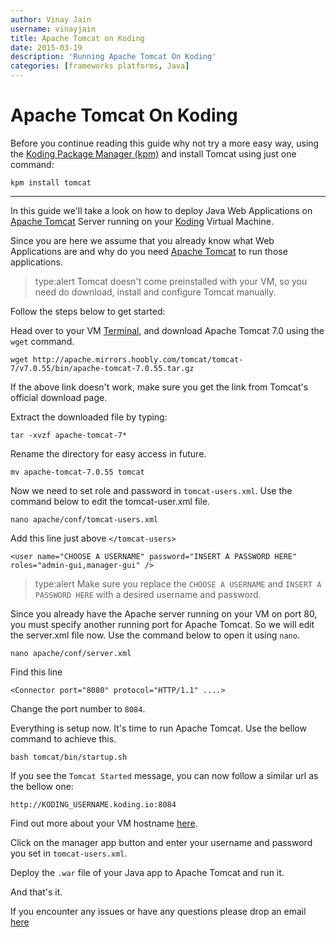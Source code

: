 ```yaml
---
author: Vinay Jain
username: vinayjain
title: Apache Tomcat on Koding
date: 2015-03-19
description: 'Running Apache Tomcat On Koding'
categories: [frameworks platforms, Java]
---
```


# Apache Tomcat On Koding

Before you continue reading this guide why not try a more easy way, using the [Koding Package Manager (kpm)](http://learn.koding.com/guides/getting-started-kpm/) and install Tomcat using just one command:

```
kpm install tomcat
```

***

In this guide we'll take a look on how to deploy Java Web Applications on [Apache Tomcat](http://tomcat.apache.org/) Server running on your [Koding](https://koding.com) Virtual Machine.

Since you are here we assume that you already know what Web Applications are and why do you need [Apache Tomcat](http://tomcat.apache.org/) to run those applications.

> type:alert
> Tomcat doesn't come preinstalled with your VM, so you need do download, install and configure Tomcat manually.

Follow the steps below to get started:

Head over to your VM [Terminal](https://koding.com/Terminal), and download Apache Tomcat 7.0 using the `wget` command.

```
wget http://apache.mirrors.hoobly.com/tomcat/tomcat-7/v7.0.55/bin/apache-tomcat-7.0.55.tar.gz
```

If the above link doesn't work, make sure you get the link from Tomcat's official download page.

Extract the downloaded file by typing:

```
tar -xvzf apache-tomcat-7*
```

Rename the directory for easy access in future.

```
mv apache-tomcat-7.0.55 tomcat
```

Now we need to set role and password in `tomcat-users.xml`. Use the command below to edit the tomcat-user.xml file.

```
nano apache/conf/tomcat-users.xml
```

Add this line just above `</tomcat-users>`

```
<user name="CHOOSE A USERNAME" password="INSERT A PASSWORD HERE" roles="admin-gui,manager-gui" />
```

> type:alert
> Make sure you replace the `CHOOSE A USERNAME` and `INSERT A PASSWORD HERE` with a desired username and password.

Since you already have the Apache server running on your VM on port 80, you must specify another running port for Apache Tomcat. So we will edit the server.xml file now. Use the command below to open it using `nano`.

```
nano apache/conf/server.xml
```

Find this line

```
<Connector port="8080" protocol="HTTP/1.1" ....>
```

Change the port number to `8084`.

Everything is setup now. It's time to run Apache Tomcat. Use the bellow command to achieve this.

```
bash tomcat/bin/startup.sh
```

If you see the `Tomcat Started` message, you can now follow a similar url as the bellow one:

```
http://KODING_USERNAME.koding.io:8084
```

Find out more about your VM hostname [here](http://learn.koding.com/faq/vm-hostname/).

Click on the manager app button and enter your username and password you set in `tomcat-users.xml`.

Deploy the `.war` file of your Java app to Apache Tomcat and run it.

And that's it.

If you encounter any issues or have any questions please drop an email [here](mailto:support@koding.com)
